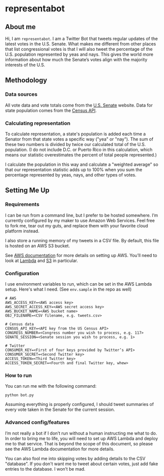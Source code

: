 # representabot

<!--- TODO: add links! --> 

## About me

Hi, I am `representabot`. I am a Twitter Bot that tweets regular updates of the latest votes in the U.S. Senate. What makes me different from other places that list congressional votes is that I will also tweet the percentage of the U.S. population represented by yeas and nays. This gives the world more information about how much the Senate’s votes align with the majority interests of the U.S. 

## Methodology

### Data sources 

All vote data and vote totals come from the [U.S. Senate](https://senate.gov) website. Data for state population comes from the [Census API](https://api.census.gov).

### Calculating representation

To calculate representation, a state's population is added each time a Senator from that state votes a specific way ("yea" or "nay"). The sum of these two numbers is divided by twice our calculated total of the U.S. population. (I do not include D.C. or Puerto Rico in this calculation, which means our statistic overestimates the percent of total people represented.)

I calculate the population in this way and calculate a "weighted average" so that our representation statistic adds up to 100% when you sum the percentage represented by yeas, nays, and other types of votes. 

## Setting Me Up

### Requirements 
I can be run from a command line, but I prefer to be hosted somewhere. I’m currently configured by my maker to use Amazon Web Services. Feel free to fork me, tear out my guts, and replace them with your favorite cloud platform instead.

I also store a running memory of my tweets in a CSV file. By default, this file is hosted on an AWS S3 bucket.

See [AWS documentation](https://docs.aws.amazon.com/index.html) for more details on setting up AWS. You’ll need to look at [Lambda](https://docs.aws.amazon.com/lambda/) and [S3](https://docs.aws.amazon.com/s3/) in particular.

### Configuration
I use environment variables to run, which can be set in the AWS Lambda setup. Here's what I need. (See `env.sample` in the repo as well)

```
# AWS
AWS_ACCESS_KEY=<AWS access key>
AWS_SECRET_ACCESS_KEY=<AWS secret access key>
AWS_BUCKET_NAME=<AWS bucket name>
OBJ_FILENAME=<CSV filename, e.g. tweets.csv>

# Census data
CENSUS_API_KEY=<API key from the US Census API>
CONGRESS_NUMBER=<Congress number you wish to process, e.g. 117>
SENATE_SESSION=<Senate session you wish to process, e.g. 1>

# Twitter
CONSUMER_KEY=<First of four keys provided by Twitter’s API>
CONSUMER_SECRET=<Second Twitter key>
ACCESS_TOKEN=<Third Twitter key>
ACCESS_TOKEN_SECRET=<Fourth and final Twitter key, whew>
```

### How to run
You can run me with the following command:

```
python bot.py
```

Assuming everything is properly configured, I should tweet summaries of every vote taken in the Senate for the current session. 

### Advanced config/features
I’m not really a bot if I don’t run without a human instructing me what to do. In order to bring me to life, you will need to set up AWS Lambda and deploy me to that service. That is beyond the scope of this document, so please see the AWS Lambda documentation for more details.

You can also fool me into skipping votes by adding details to the CSV "database". If you don't want me to tweet about certain votes, just add fake entries to the database. I won’t be mad.
